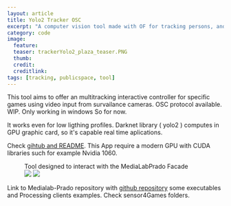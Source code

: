 ```yaml
---
layout: article
title: Yolo2 Tracker OSC
excerpt: "A computer vision tool made with OF for tracking persons, and share results by OSC"
category: code
image: 
  feature: 
  teaser: trackerYolo2_plaza_teaser.PNG
  thumb: 
  credit: 
  creditlink: 
tags: [tracking, publicspace, tool]
---
```


This tool aims to offer an multitracking interactive controller for specific games using video input from survailance cameras. OSC protocol available. WIP. Only working in windows So for now.

It works even for low ligthing profiles. Darknet library ( yolo2 ) computes in GPU graphic card, so it's capable real time aplications. 

Check [gihtub and README](https://github.com/carlesgutierrez/fachada-yolo2Tracking/). This App require a modern GPU with CUDA libraries such for example Nvidia 1060.

<figure class="third">
	<figcaption>Tool designed to interact with the MediaLabPrado Facade</figcaption>
	<img src="https://c1.staticflickr.com/5/4601/25356852558_bbab6d98cc.jpg">
	<img src="https://c1.staticflickr.com/5/4736/25356850868_dcac9ae3fb.jpg">
</figure>


Link to Medialab-Prado repository with [github repository](https://github.com/medialab-prado/RecursosFachada) some executables and Processing clients examples. Check sensor4Games folders. 